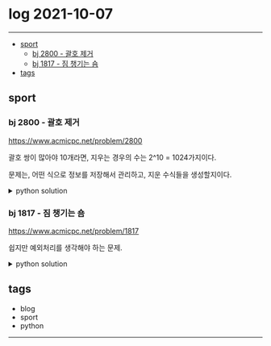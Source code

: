 # log 2021-10-07

--------------------------

- [sport](#sport)
  - [bj 2800 - 괄호 제거](#bj-2800---괄호-제거)
  - [bj 1817 - 짐 챙기는 숌](#bj-1817---짐-챙기는-숌)
- [tags](#tags)


## sport

### bj 2800 - 괄호 제거

https://www.acmicpc.net/problem/2800

괄호 쌍이 많아야 10개라면, 지우는 경우의 수는 2^10 = 1024가지이다.

문제는, 어떤 식으로 정보를 저장해서 관리하고, 지운 수식들을 생성할지이다.

<details><summary markdown="span">python solution</summary>

스택, 완전 탐색 + 딕셔너리 이용하여 풀었다.
각 괄호를 사용할 지 아닐지 관리하는 use 배열과, 각 문자 위치에 대해 그 위치가 어느 use 배열의 위치에 해당하는지 나타내는 사전이 있으면, 완전탐색으로 모든 조합을 만들 수 있고, 해당 사전은 먼저 스택을 이용하여 만들 수 있다.

```python

def solve():
    ss=rsa()[0]
    ll=len(ss)
    ansset = set()
    # whether to use idx
    use = [0] * (11)
    # pointer to start/end paren
    dic = {}
    # position to use idx
    revDic = {}
    cnt = 0
    
    def dfs(lvl):
        if(lvl>cnt):
            # make val
            vals = []
            for i,ch in enumerate(ss):
                if(ch!='(' and ch!=')'):
                    vals.append(str(ch))
                elif(use[revDic[i]] == 1):
                    vals.append(str(ch))
            ansset.add(''.join(vals))
            return
        
        # pick lvl's use
        use[lvl]=1
        dfs(lvl+1)

        # unpick lvl's
        use[lvl]=0
        dfs(lvl+1)
        pass
    
    st=[]

    posset = []
    
    for i,ch in enumerate(ss):
        if(ch=='('):
            st.append(i)
        elif(ch==')'):
            la=st.pop()
            # print(la)
            posset.append([la, i])
            dic[cnt]=[la, i]
            revDic[la] = cnt
            revDic[i] = cnt
            cnt+=1
    # print(posset)
    dfs(0)
    for i,ans in enumerate(sorted(list(ansset))[1:]):
        print(ans)
    pass
```

</details>



### bj 1817 - 짐 챙기는 숌

https://www.acmicpc.net/problem/1817


쉽지만 예외처리를 생각해야 하는 문제.

<details><summary markdown="span">python solution</summary>

2번 틀림. 
1. N=0일 때에는 추가적 배열 입력이 없으므로 읽어들이려 하면 런타임 에러가 나게 된다.
2. N=0일 때에는 책의 무게가 0이거나 한 게 아니라, 보낼 책이 없는 상황이므로 박스도 필요하지 않다.

```python

def solve():
    N,MAX_SIZE = ria()
    cnt = 0
    curSize = 0
    if(N==0):
        print('0')
        return
    arr = ria()
    for i,itemSize in enumerate(arr):
        if(curSize+itemSize>MAX_SIZE):
            curSize=itemSize
            cnt+=1
        else:
            curSize+=itemSize
    if(curSize>0):
        cnt+=1
    print(cnt)
    pass
```

</details>


## tags
- blog
- sport
- python

--------------------------

